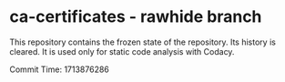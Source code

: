 # ca-certificates - rawhide branch

This repository contains the frozen state of the repository.
Its history is cleared. It is used only for static code
analysis with Codacy.

Commit Time: 1713876286